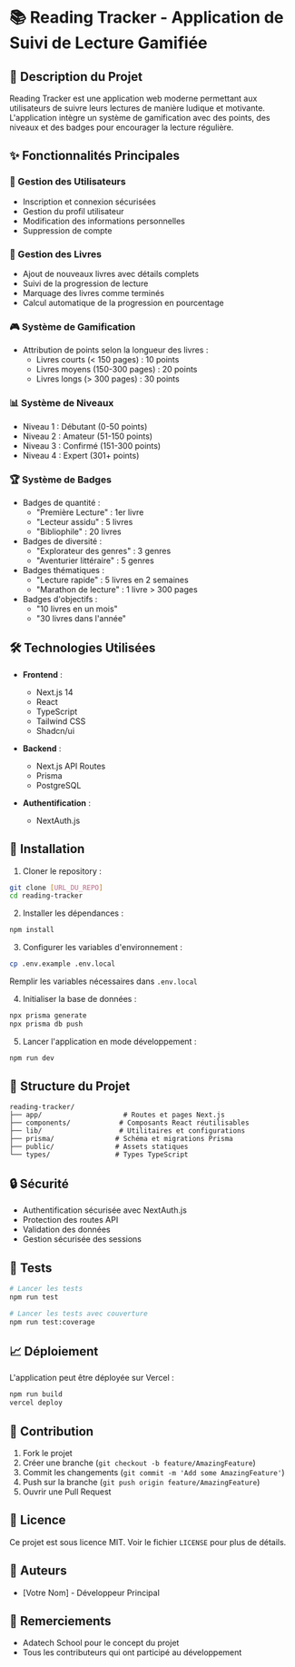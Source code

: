 # 📚 Reading Tracker - Application de Suivi de Lecture Gamifiée

## 🎯 Description du Projet

Reading Tracker est une application web moderne permettant aux utilisateurs de suivre leurs lectures de manière ludique et motivante. L'application intègre un système de gamification avec des points, des niveaux et des badges pour encourager la lecture régulière.

## ✨ Fonctionnalités Principales

### 👤 Gestion des Utilisateurs
- Inscription et connexion sécurisées
- Gestion du profil utilisateur
- Modification des informations personnelles
- Suppression de compte

### 📖 Gestion des Livres
- Ajout de nouveaux livres avec détails complets
- Suivi de la progression de lecture
- Marquage des livres comme terminés
- Calcul automatique de la progression en pourcentage

### 🎮 Système de Gamification
- Attribution de points selon la longueur des livres :
  - Livres courts (< 150 pages) : 10 points
  - Livres moyens (150-300 pages) : 20 points
  - Livres longs (> 300 pages) : 30 points

### 📊 Système de Niveaux
- Niveau 1 : Débutant (0-50 points)
- Niveau 2 : Amateur (51-150 points)
- Niveau 3 : Confirmé (151-300 points)
- Niveau 4 : Expert (301+ points)

### 🏆 Système de Badges
- Badges de quantité :
  - "Première Lecture" : 1er livre
  - "Lecteur assidu" : 5 livres
  - "Bibliophile" : 20 livres
- Badges de diversité :
  - "Explorateur des genres" : 3 genres
  - "Aventurier littéraire" : 5 genres
- Badges thématiques :
  - "Lecture rapide" : 5 livres en 2 semaines
  - "Marathon de lecture" : 1 livre > 300 pages
- Badges d'objectifs :
  - "10 livres en un mois"
  - "30 livres dans l'année"

## 🛠️ Technologies Utilisées

- **Frontend** :
  - Next.js 14
  - React
  - TypeScript
  - Tailwind CSS
  - Shadcn/ui

- **Backend** :
  - Next.js API Routes
  - Prisma
  - PostgreSQL

- **Authentification** :
  - NextAuth.js

## 🚀 Installation

1. Cloner le repository :
```bash
git clone [URL_DU_REPO]
cd reading-tracker
```

2. Installer les dépendances :
```bash
npm install
```

3. Configurer les variables d'environnement :
```bash
cp .env.example .env.local
```
Remplir les variables nécessaires dans `.env.local`

4. Initialiser la base de données :
```bash
npx prisma generate
npx prisma db push
```

5. Lancer l'application en mode développement :
```bash
npm run dev
```

## 📝 Structure du Projet

```
reading-tracker/
├── app/                    # Routes et pages Next.js
├── components/            # Composants React réutilisables
├── lib/                   # Utilitaires et configurations
├── prisma/               # Schéma et migrations Prisma
├── public/               # Assets statiques
└── types/                # Types TypeScript
```

## 🔒 Sécurité

- Authentification sécurisée avec NextAuth.js
- Protection des routes API
- Validation des données
- Gestion sécurisée des sessions

## 🧪 Tests

```bash
# Lancer les tests
npm run test

# Lancer les tests avec couverture
npm run test:coverage
```

## 📈 Déploiement

L'application peut être déployée sur Vercel :

```bash
npm run build
vercel deploy
```

## 🤝 Contribution

1. Fork le projet
2. Créer une branche (`git checkout -b feature/AmazingFeature`)
3. Commit les changements (`git commit -m 'Add some AmazingFeature'`)
4. Push sur la branche (`git push origin feature/AmazingFeature`)
5. Ouvrir une Pull Request

## 📄 Licence

Ce projet est sous licence MIT. Voir le fichier `LICENSE` pour plus de détails.

## 👥 Auteurs

- [Votre Nom] - Développeur Principal

## 🙏 Remerciements

- Adatech School pour le concept du projet
- Tous les contributeurs qui ont participé au développement
